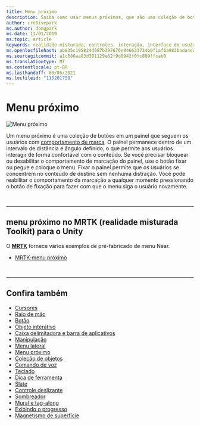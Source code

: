 ```yaml
---
title: Menu próximo
description: Saiba como usar menus próximos, que são uma coleção de botões em um painel que seguem o comportamento de marca em um ambiente de realidade misturada.
author: cre8ivepark
ms.author: dongpark
ms.date: 11/01/2019
ms.topic: article
keywords: realidade misturada, controles, interação, interface do usuário, ux, menu, headset de realidade misturada, headset de realidade mista do windows, headset de realidade virtual, HoloLens, MRTK, realidade misturada Toolkit
ms.openlocfilehash: ab035c195824d987b397676e946633734b0f1af6a983bada4ea9145ff7d07b1e
ms.sourcegitcommit: a1c086aa83d381129e62f9d8942f0fc889ffcab0
ms.translationtype: MT
ms.contentlocale: pt-BR
ms.lasthandoff: 08/05/2021
ms.locfileid: "115201758"
---
```

# <a name="near-menu"></a>Menu próximo

![Menu próximo](images/UX_Hero_NearMenu.jpg)

Um menu próximo é uma coleção de botões em um painel que seguem os usuários com [comportamento de marca](billboarding-and-tag-along.md#what-is-a-tag-along). O painel permanece dentro de um intervalo de distância e ângulo definido, o que permite aos usuários interagir de forma confortável com o conteúdo. Se você precisar bloquear ou desabilitar o comportamento de marcação do painel, use o botão fixar ou pegue e coloque o menu. Fixar o painel permite que os usuários se concentrem no conteúdo de destino sem nenhuma distração. Você pode reabilitar o comportamento da marcação a qualquer momento pressionando o botão de fixação para fazer com que o menu siga o usuário novamente.

<br>

---

## <a name="near-menu-in-mrtk-mixed-reality-toolkit-for-unity"></a>menu próximo no MRTK (realidade misturada Toolkit) para o Unity
O **[MRTK](https://github.com/Microsoft/MixedRealityToolkit-Unity)** fornece vários exemplos de pré-fabricado de menu Near.

* [MRTK-menu próximo](/windows/mixed-reality/mrtk-unity/features/ux-building-blocks/near-menu)

<br>

---

## <a name="see-also"></a>Confira também

* [Cursores](cursors.md)
* [Raio de mão](point-and-commit.md)
* [Botão](button.md)
* [Objeto interativo](interactable-object.md)
* [Caixa delimitadora e barra de aplicativos](app-bar-and-bounding-box.md)
* [Manipulação](direct-manipulation.md)
* [Menu lateral](hand-menu.md)
* [Menu próximo](near-menu.md)
* [Coleção de objetos](object-collection.md)
* [Comando de voz](voice-input.md)
* [Teclado](keyboard.md)
* [Dica de ferramenta](tooltip.md)
* [Slate](slate.md)
* [Controle deslizante](slider.md)
* [Sombreador](shader.md)
* [Mural e tag-along](billboarding-and-tag-along.md)
* [Exibindo o progresso](progress.md)
* [Magnetismo de superfície](surface-magnetism.md)